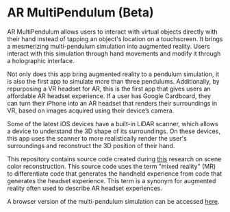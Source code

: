 # AR MultiPendulum (Beta)

AR MultiPendulum allows users to interact with virtual objects directly with their hand instead of tapping an object's location on a touchscreen. It brings a mesmerizing multi-pendulum simulation into augmented reality. Users interact with this simulation through hand movements and modify it through a holographic interface.

Not only does this app bring augmented reality to a pendulum simulation, it is also the first app to simulate more than three pendulums. Additionally, by repurposing a VR headset for AR, this is the first app that gives users an affordable AR headset experience. If a user has Google Cardboard, they can turn their iPhone into an AR headset that renders their surroundings in VR, based on images acquired using their device’s camera.

Some of the latest iOS devices have a built-in LiDAR scanner, which allows a device to understand the 3D shape of its surroundings. On these devices, this app uses the scanner to more realistically render the user's surroundings and reconstruct the 3D position of their hand.

This repository contains source code created during [this](https://github.com/philipturner/scene-color-reconstruction) research on scene color reconstruction. This source code uses the term "mixed reality" (MR) to differentiate code that generates the handheld experience from code that generates the headset experience. This term is a synonym for augmented reality often used to describe AR headset experiences.

A browser version of the multi-pendulum simulation can be accessed [here](https://github.com/philipturner/multipendulum).
